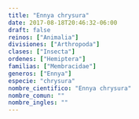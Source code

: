 ```yaml
---
title: "Ennya chrysura"
date: 2017-08-18T20:46:32-06:00
draft: false
reinos: ["Animalia"]
divisiones: ["Arthropoda"]
clases: ["Insecta"]
ordenes: ["Hemiptera"]
familias: ["Membracidae"]
generos: ["Ennya"]
especie: "chrysura"
nombre_cientifico: "Ennya chrysura"
nombre_comun: ""
nombre_ingles: ""
---
```

